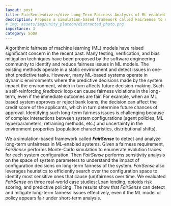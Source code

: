```yaml
---
layout: post
title: FairSense<div>:</div> Long-Term Fairness Analysis of ML-enabled Systems
description: Propose a simulation-based framework called FairSense to detect and analyze long-term unfairness in ML-enabled systems.
# img: assets/img/unity_platoon/distracted_photo.png
importance: 3
category: SoDA
---
```


Algorithmic fairness of machine learning (ML) models have raised significant concern in the recent past. Many testing, verification, and bias mitigation techniques have been proposed by the software engineering community to identify and reduce fairness issues in ML models. The existing methods operate in a static environment and detect issues in one-shot predictive tasks. However, many ML-based systems operate in dynamic environments where the predictive decisions made by the system impact the environment, which in turn affects future decision-making. Such a self-reinforcing *feedback* loop can cause fairness violations in the long-term, even if the immediate outcomes are fair. For example, when an ML based system approves or reject bank loans, the decision can affect the credit score of the applicants, which in turn determine future chances of approval. Identifying such long-term fairness issues is challenging because of  complex interactions between system configurations (agent policies, ML hyperparameters, retraining methods, etc.) and uncertainty in the environment properties (population characteristics, distributional shifts). 

We a simulation-based framework called ***FairSense*** to detect and analyze long-term unfairness in ML-enabled systems. Given a fairness requirement, *FairSense* performs Monte-Carlo simulation to enumerate evolution traces for each system configuration. Then *FairSense* performs sensitivity analysis on the space of system parameters to understand the impact of configuration decisions on long-term fairness of the system. *FairSense* also leverages heuristics to efficiently search over the configuration space to identify most sensitive ones that cause (un)fairness over time. We evaluated *FairSense* on three real-world case studies: Loan lending, opioids risk scoring, and predictive policing. The results show that *FairSense* can detect and mitigate long-term fairness issues effectively, even if the ML model or policy appears fair under short-term analysis.